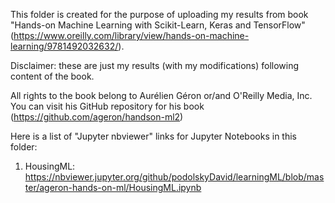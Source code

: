 This folder is created for the purpose of uploading
  my results from book "Hands-on Machine Learning with Scikit-Learn, Keras and TensorFlow" 
  (https://www.oreilly.com/library/view/hands-on-machine-learning/9781492032632/).
  
Disclaimer: these are just my results (with my modifications) following content of the book.

All rights to the book belong to Aurélien Géron or/and O'Reilly Media, Inc.
You can visit his GitHub repository for his book (https://github.com/ageron/handson-ml2)

Here is a list of "Jupyter nbviewer" links for Jupyter Notebooks in this folder:
1. HousingML: https://nbviewer.jupyter.org/github/podolskyDavid/learningML/blob/master/ageron-hands-on-ml/HousingML.ipynb
